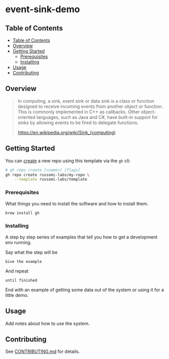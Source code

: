 # event-sink-demo

## Table of Contents

- [Table of Contents](#table-of-contents)
- [Overview](#overview)
- [Getting Started](#getting-started)
  - [Prerequisites](#prerequisites)
  - [Installing](#installing)
- [Usage](#usage)
- [Contributing](#contributing)

## Overview

> In computing, a sink, event sink or data sink is a class or function designed to receive incoming events from another object or function. This is commonly implemented in C++ as callbacks. Other object-oriented languages, such as Java and C#, have built-in support for sinks by allowing events to be fired to delegate functions.
>
> https://en.wikipedia.org/wiki/Sink_(computing)

## Getting Started

You can [create](https://cli.github.com/manual/gh_repo_create) a new repo using this template via the `gh` cli:

```bash
# gh repo create [<name>] [flags]
gh repo create russomi-labs/my-repo \
    --template russomi-labs/template
```

### Prerequisites

What things you need to install the software and how to install them.

```bash
brew install gh
```

### Installing

A step by step series of examples that tell you how to get a development env running.

Say what the step will be

```
Give the example
```

And repeat

```
until finished
```

End with an example of getting some data out of the system or using it for a little demo.

## Usage

Add notes about how to use the system.

## Contributing

See [CONTRIBUTING.md](CONTRIBUTING.md) for details.
